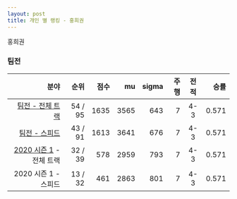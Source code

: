 ```yaml
---
layout: post
title: 개인 별 랭킹 - 홍희권
---
```


홍희권


### 팀전

| 분야 | 순위 | 점수 | mu | sigma | 주행 | 전적 | 승률 |
|---:|---:|---:|---:|---:|---:|:---:|---:|
| [팀전 - 전체 트랙](../team-full) | 54 / 95 | 1635 | 3565 | 643 | 7 | 4-3 | 0.571 |
| [팀전 - 스피드](../team-speed) | 43 / 91 | 1613 | 3641 | 676 | 7 | 4-3 | 0.571 |
| [2020 시즌 1](../teams-t2020_1) - 전체 트랙 | 32 / 39 | 578 | 2959 | 793 | 7 | 4-3 | 0.571 |
| 2020 시즌 1 - 스피드 | 13 / 32 | 461 | 2863 | 801 | 7 | 4-3 | 0.571 |
